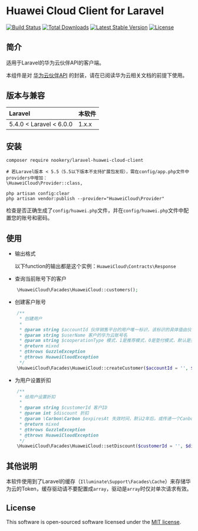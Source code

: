# Huawei Cloud Client for Laravel

<p align="left">
<a href="https://travis-ci.org/nookery/laravel-huawei-cloud-client"><img src="https://travis-ci.org/nookery/laravel-huawei-cloud-client.svg" alt="Build Status"></a>
<a href="https://packagist.org/packages/nookery/laravel-huawei-cloud-client"><img src="https://poser.pugx.org/nookery/laravel-huawei-cloud-client/d/total.svg" alt="Total Downloads"></a>
<a href="https://packagist.org/packages/nookery/laravel-huawei-cloud-client"><img src="https://poser.pugx.org/nookery/laravel-huawei-cloud-client/v/stable.svg" alt="Latest Stable Version"></a>
<a href="https://packagist.org/packages/nookery/laravel-huawei-cloud-client"><img src="https://poser.pugx.org/nookery/laravel-huawei-cloud-client/license.svg" alt="License"></a>
</p>

## 简介

适用于Laravel的华为云伙伴API的客户端。  

本组件是对 [华为云伙伴API](https://support.huaweicloud.com/api-bpconsole/zh-cn_topic_0075200705.html) 的封装，请在已阅读华为云相关文档的前提下使用。

## 版本与兼容

 Laravel  | 本软件
:---------|:----------
  5.4.0 < Laravel < 6.0.0   | 1.x.x

## 安装

```
composer require nookery/laravel-huawei-cloud-client  

# 若Laravel版本 < 5.5（5.5以下版本不支持扩展包发现），需在config/app.php文件中providers中增加：
\HuaweiCloud\Provider::class,

php artisan config:clear
php artisan vendor:publish --provider="HuaweiCloud\Provider" 
```

检查是否正确生成了`config/huawei.php`文件，并在`config/huawei.php`文件中配置您的账号和密码。

## 使用

- 输出格式  

    以下function的输出都是这个实例：`HuaweiCloud\Contracts\Response`
    
- 查询当前账号下的客户

```php
    \HuaweiCloud\Facades\HuaweiCloud::customers();
```

- 创建客户账号

```php
    /**
     * 创建用户
     *
     * @param string $accountId 伙伴销售平台的用户唯一标识，该标识的具体值由伙伴分配
     * @param string $userName 客户的华为云账号名
     * @param string $cooperationType 模式，1是推荐模式，0是垫付模式，默认是垫付模式
     * @return mixed
     * @throws GuzzleException
     * @throws HuaweiCloudException
     */
    \HuaweiCloud\Facades\HuaweiCloud::createCustomer($accountId = '', $userName = '', $cooperationType = '0');
```

- 为用户设置折扣

```php
    /**
     * 给用户设置折扣
     *
     * @param string $customerId 客户ID
     * @param int $discount 折扣
     * @param \Carbon\Carbon $expiresAt 失效时间，默认2年后，或传递一个Canbon实例
     * @return mixed
     * @throws GuzzleException
     * @throws HuaweiCloudException
     */
    \HuaweiCloud\Facades\HuaweiCloud::setDiscount($customerId = '', $discount = 1, \Carbon\Carbon $expiresAt = null);
```

## 其他说明

本软件使用到了Laravel的缓存（`Illuminate\Support\Facades\Cache`）来存储华为云的Token，缓存驱动请不要配置成`array`，驱动是`array`时仅对单次请求有效。

## License

This software is open-sourced software licensed under the [MIT license](https://opensource.org/licenses/MIT).
